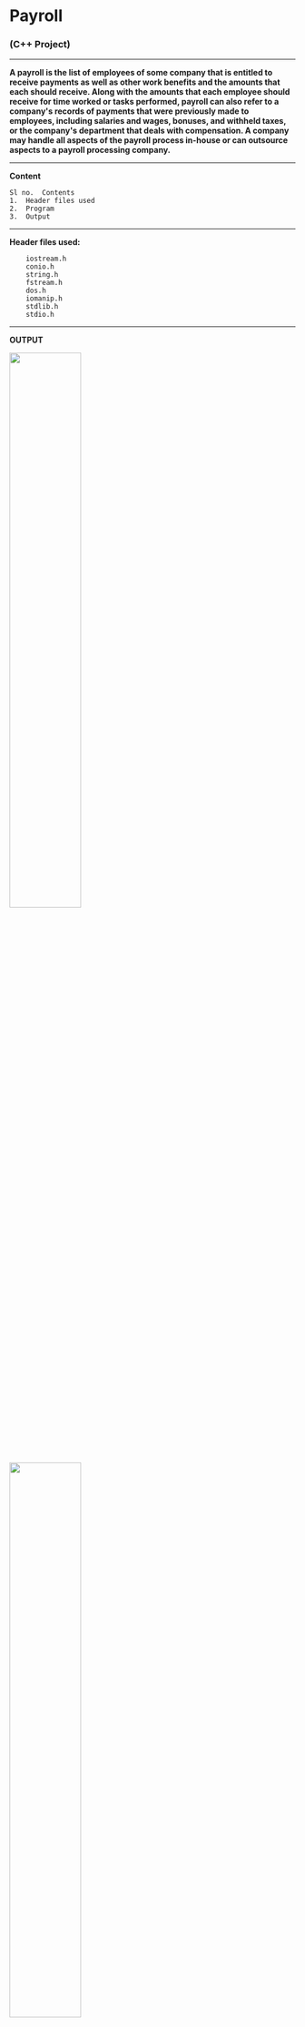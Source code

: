 # Payroll

 ### (C++ Project)

_________________________________________

**A payroll is the list of employees of some company that is entitled to receive payments as well as other work benefits and the amounts that each should receive. Along with the amounts that each employee should receive for time worked or tasks performed, payroll can also refer to a company's records of payments that were previously made to employees, including salaries and wages, bonuses, and withheld taxes, or the company's department that deals with compensation. A company may handle all aspects of the payroll process in-house or can outsource aspects to a payroll processing company.**


_________________________________________


**Content**


    Sl no.	Contents
    1.	Header files used
    2.	Program
    3.	Output

_________________________________________


**Header files used:**

        iostream.h
        conio.h
        string.h
        fstream.h
        dos.h
        iomanip.h
        stdlib.h
        stdio.h


_________________________________________


**OUTPUT**


   <img src="https://github.com/Ashket980/Payroll/blob/main/Output/1.png?raw=true" width=50% height=50%>

   <img src="https://github.com/Ashket980/Payroll/blob/main/Output/2.png?raw=true" width=50% height=50%>

   <img src="https://github.com/Ashket980/Payroll/blob/main/Output/3.png?raw=true" width=50% height=50%>

   <img src="https://github.com/Ashket980/Payroll/blob/main/Output/4.png?raw=true" width=50% height=50%>

   <img src="https://github.com/Ashket980/Payroll/blob/main/Output/5.png?raw=true" width=50% height=50%>

   <img src="https://github.com/Ashket980/Payroll/blob/main/Output/6.png?raw=true" width=50% height=50%>

   <img src="https://github.com/Ashket980/Payroll/blob/main/Output/7.png?raw=true" width=50% height=50%>

   <img src="https://github.com/Ashket980/Payroll/blob/main/Output/8.png?raw=true" width=50% height=50%>

   <img src="https://github.com/Ashket980/Payroll/blob/main/Output/9.png?raw=true" width=50% height=50%>


****Thank You****

**If you liked this repository, do give it a star ☺️**
